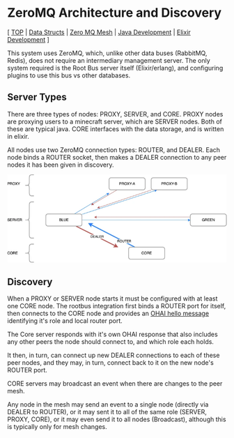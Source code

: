 # ZeroMQ Architecture and Discovery

[
[TOP](../) |
[Data Structs](data-structs.md) |
[Zero MQ Mesh](zeromq-mesh.md) |
[Java Development](java.md) |
[Elixir Development](elixir.md)
]

This system uses ZeroMQ, which, unlike other data buses (RabbitMQ, Redis), does
not require an intermediary management server.  The only system required is
the Root Bus server itself (Elixir/erlang), and configuring plugins to use this
bus vs other databases.

## Server Types

There are three types of nodes: PROXY, SERVER, and CORE.  PROXY nodes are
proxying users to a minecraft server, which are SERVER nodes.  Both of these
are typical java.  CORE interfaces with the data storage, and is written in
elixir.

All nodes use two ZeroMQ connection types: ROUTER, and DEALER.  Each
node binds a ROUTER socket, then makes a DEALER connection to any peer nodes
it has been given in discovery.

![ZeroMQ Mesh](zeromq-mesh.webp)

## Discovery

When a PROXY or SERVER node starts it must be configured with at least one
CORE node.  The rootbus integration first binds a ROUTER port for itself,
then connects to the CORE node and provides an [OHAI hello message](../protobuf/msg/ohai.proto) identifying
it's role and local router port.

The Core server responds with it's own OHAI response that also includes any
other peers the node should connect to, and which role each holds.

It then, in turn, can connect up new DEALER connections to each of these peer
nodes, and they may, in turn, connect back to it on the new node's ROUTER port.

CORE servers may broadcast an event when there are changes to the peer mesh.

Any node in the mesh may send an event to a single node (directly via DEALER to
ROUTER), or it may sent it to all of the same role (SERVER, PROXY, CORE), or
it may even send it to all nodes (Broadcast), although this is typically only
for mesh changes.
